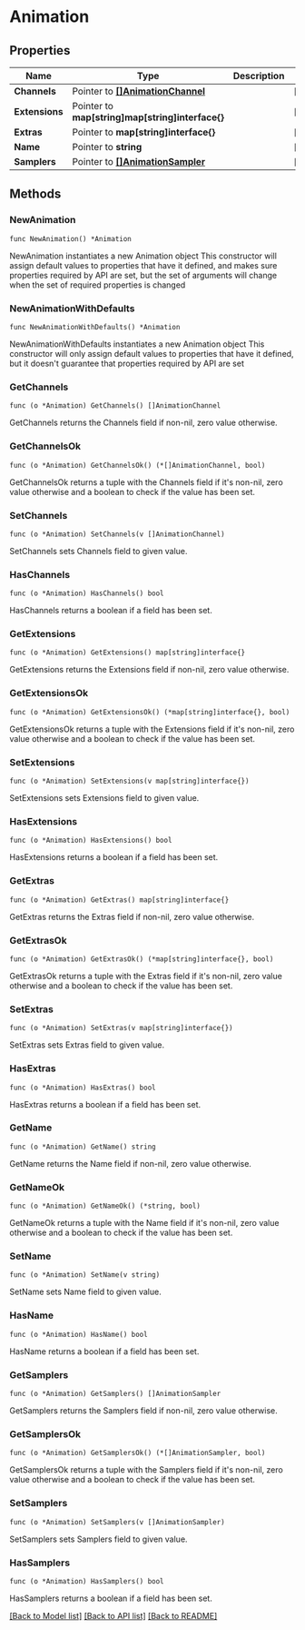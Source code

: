 # Animation

## Properties

Name | Type | Description | Notes
------------ | ------------- | ------------- | -------------
**Channels** | Pointer to [**[]AnimationChannel**](AnimationChannel.md) |  | [optional] 
**Extensions** | Pointer to **map[string]map[string]interface{}** |  | [optional] 
**Extras** | Pointer to **map[string]interface{}** |  | [optional] 
**Name** | Pointer to **string** |  | [optional] 
**Samplers** | Pointer to [**[]AnimationSampler**](AnimationSampler.md) |  | [optional] 

## Methods

### NewAnimation

`func NewAnimation() *Animation`

NewAnimation instantiates a new Animation object
This constructor will assign default values to properties that have it defined,
and makes sure properties required by API are set, but the set of arguments
will change when the set of required properties is changed

### NewAnimationWithDefaults

`func NewAnimationWithDefaults() *Animation`

NewAnimationWithDefaults instantiates a new Animation object
This constructor will only assign default values to properties that have it defined,
but it doesn't guarantee that properties required by API are set

### GetChannels

`func (o *Animation) GetChannels() []AnimationChannel`

GetChannels returns the Channels field if non-nil, zero value otherwise.

### GetChannelsOk

`func (o *Animation) GetChannelsOk() (*[]AnimationChannel, bool)`

GetChannelsOk returns a tuple with the Channels field if it's non-nil, zero value otherwise
and a boolean to check if the value has been set.

### SetChannels

`func (o *Animation) SetChannels(v []AnimationChannel)`

SetChannels sets Channels field to given value.

### HasChannels

`func (o *Animation) HasChannels() bool`

HasChannels returns a boolean if a field has been set.

### GetExtensions

`func (o *Animation) GetExtensions() map[string]interface{}`

GetExtensions returns the Extensions field if non-nil, zero value otherwise.

### GetExtensionsOk

`func (o *Animation) GetExtensionsOk() (*map[string]interface{}, bool)`

GetExtensionsOk returns a tuple with the Extensions field if it's non-nil, zero value otherwise
and a boolean to check if the value has been set.

### SetExtensions

`func (o *Animation) SetExtensions(v map[string]interface{})`

SetExtensions sets Extensions field to given value.

### HasExtensions

`func (o *Animation) HasExtensions() bool`

HasExtensions returns a boolean if a field has been set.

### GetExtras

`func (o *Animation) GetExtras() map[string]interface{}`

GetExtras returns the Extras field if non-nil, zero value otherwise.

### GetExtrasOk

`func (o *Animation) GetExtrasOk() (*map[string]interface{}, bool)`

GetExtrasOk returns a tuple with the Extras field if it's non-nil, zero value otherwise
and a boolean to check if the value has been set.

### SetExtras

`func (o *Animation) SetExtras(v map[string]interface{})`

SetExtras sets Extras field to given value.

### HasExtras

`func (o *Animation) HasExtras() bool`

HasExtras returns a boolean if a field has been set.

### GetName

`func (o *Animation) GetName() string`

GetName returns the Name field if non-nil, zero value otherwise.

### GetNameOk

`func (o *Animation) GetNameOk() (*string, bool)`

GetNameOk returns a tuple with the Name field if it's non-nil, zero value otherwise
and a boolean to check if the value has been set.

### SetName

`func (o *Animation) SetName(v string)`

SetName sets Name field to given value.

### HasName

`func (o *Animation) HasName() bool`

HasName returns a boolean if a field has been set.

### GetSamplers

`func (o *Animation) GetSamplers() []AnimationSampler`

GetSamplers returns the Samplers field if non-nil, zero value otherwise.

### GetSamplersOk

`func (o *Animation) GetSamplersOk() (*[]AnimationSampler, bool)`

GetSamplersOk returns a tuple with the Samplers field if it's non-nil, zero value otherwise
and a boolean to check if the value has been set.

### SetSamplers

`func (o *Animation) SetSamplers(v []AnimationSampler)`

SetSamplers sets Samplers field to given value.

### HasSamplers

`func (o *Animation) HasSamplers() bool`

HasSamplers returns a boolean if a field has been set.


[[Back to Model list]](../README.md#documentation-for-models) [[Back to API list]](../README.md#documentation-for-api-endpoints) [[Back to README]](../README.md)



